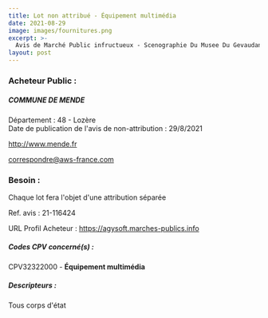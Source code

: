 ```yaml
---
title: Lot non attribué - Équipement multimédia
date: 2021-08-29
image: images/fournitures.png
excerpt: >-
  Avis de Marché Public infructueux - Scenographie Du Musee Du Gevaudan
layout: post
---
```


### Acheteur Public :
##### COMMUNE DE MENDE
Département : 48 - Lozère<br/>
Date de publication de l'avis de non-attribution : 29/8/2021


http://www.mende.fr

correspondre@aws-france.com


### Besoin :

Chaque lot fera l'objet d'une attribution séparée

Ref. avis : 21-116424

URL Profil Acheteur : https://agysoft.marches-publics.info

##### Codes CPV concerné(s) :
CPV32322000 - **Équipement multimédia** <br/>

##### Descripteurs :
Tous corps d'état <br/>
